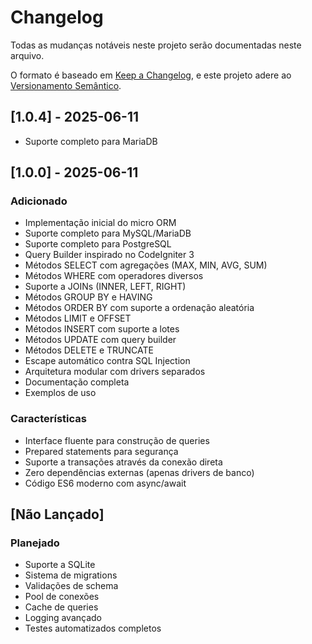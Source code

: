 # Changelog

Todas as mudanças notáveis neste projeto serão documentadas neste arquivo.

O formato é baseado em [Keep a Changelog](https://keepachangelog.com/pt-BR/1.0.0/),
e este projeto adere ao [Versionamento Semântico](https://semver.org/lang/pt-BR/).

## [1.0.4] - 2025-06-11
- Suporte completo para MariaDB

## [1.0.0] - 2025-06-11

### Adicionado
- Implementação inicial do micro ORM
- Suporte completo para MySQL/MariaDB
- Suporte completo para PostgreSQL
- Query Builder inspirado no CodeIgniter 3
- Métodos SELECT com agregações (MAX, MIN, AVG, SUM)
- Métodos WHERE com operadores diversos
- Suporte a JOINs (INNER, LEFT, RIGHT)
- Métodos GROUP BY e HAVING
- Métodos ORDER BY com suporte a ordenação aleatória
- Métodos LIMIT e OFFSET
- Métodos INSERT com suporte a lotes
- Métodos UPDATE com query builder
- Métodos DELETE e TRUNCATE
- Escape automático contra SQL Injection
- Arquitetura modular com drivers separados
- Documentação completa
- Exemplos de uso

### Características
- Interface fluente para construção de queries
- Prepared statements para segurança
- Suporte a transações através da conexão direta
- Zero dependências externas (apenas drivers de banco)
- Código ES6 moderno com async/await

## [Não Lançado]

### Planejado
- Suporte a SQLite
- Sistema de migrations
- Validações de schema
- Pool de conexões
- Cache de queries
- Logging avançado
- Testes automatizados completos
